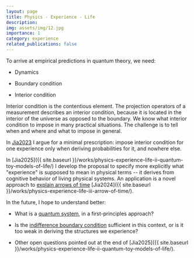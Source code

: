 ```yaml
---
layout: page
title: Physics - Experience - Life
description: 
img: assets/img/12.jpg
importance: 1
category: experience
related_publications: false
---
```


To arrive at empirical predictions in quantum theory, we need:

- Dynamics

- Boundary condition

- Interior condition

Interior condition is the contentious element. The projection operators of a measurement describes an interior condition, because it is located in the interior of the universe as opposed to the boundary. We know what interior condition to impose in many practical situations. The challenge is to tell when and where and what to impose in general.

In [Jia2023](https://arxiv.org/abs/2306.11549) I argue for a minimal prescription: impose interior condition for one experience only when deriving probabilities for it, and nowhere else.

In [Jia2025]({{ site.baseurl }}/works/physics-experience-life-ii-quantum-toy-models-of-life/) I develop the proposal to specify more explicitly what "experience" is supposed to mean in physical terms -- it derives from cognitive behavior of living physical systems. An application is a novel approach to [explain arrows of time](../arrow-time/) [Jia2024]({{ site.baseurl }}/works/physics-experience-life-iii-arrow-of-time/).
 
In the future, I hope to understand better:

- What is a [quantum system](../system), in a first-principles approach?

- Is the [indifference boundary condition](../boundary-condition) sufficient in this context, or is it too weak in deriving the structures we experience?

- Other open questions pointed out at the end of [Jia2025]({{ site.baseurl }}/works/physics-experience-life-ii-quantum-toy-models-of-life/). 
